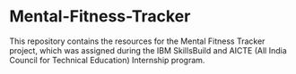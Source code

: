 # Mental-Fitness-Tracker
This repository contains the  resources for the Mental Fitness Tracker project, which was assigned during the IBM SkillsBuild and AICTE (All India Council for Technical Education) Internship program.
